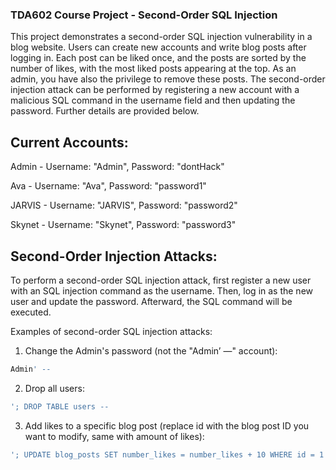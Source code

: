 ### TDA602 Course Project - Second-Order SQL Injection

This project demonstrates a second-order SQL injection vulnerability in a blog website. 
Users can create new accounts and write blog posts after logging in. Each post can be liked once, 
and the posts are sorted by the number of likes, with the most liked posts appearing at the top. 
As an admin, you have also the privilege to remove these posts.
The second-order injection attack can be performed by registering a new account with a malicious SQL 
command in the username field and then updating the password. Further details are provided below.

## Current Accounts:

Admin - Username: "Admin", Password: "dontHack"

Ava - Username: "Ava", Password: "password1"

JARVIS - Username: "JARVIS", Password: "password2"

Skynet - Username: "Skynet", Password: "password3"


## Second-Order Injection Attacks:

To perform a second-order SQL injection attack, first register a new user with an SQL injection command as the username. 
Then, log in as the new user and update the password. Afterward, the SQL command will be executed.

Examples of second-order SQL injection attacks:

1) Change the Admin's password (not the "Admin’ —" account):

```sql
Admin' --
```

2) Drop all users:

```sql
'; DROP TABLE users --
```

3) Add likes to a specific blog post (replace id with the blog post ID you want to modify, same with amount of likes):

```sql
'; UPDATE blog_posts SET number_likes = number_likes + 10 WHERE id = 1 --
```


